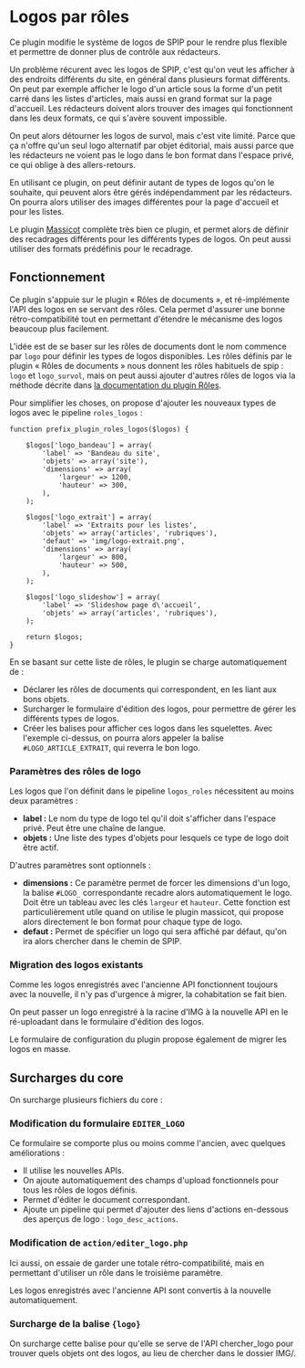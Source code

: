 
Logos par rôles
===============

Ce plugin modifie le système de logos de SPIP pour le rendre plus flexible et permettre de donner plus de contrôle aux rédacteurs.

Un problème récurent avec les logos de SPIP, c'est qu'on veut les afficher à des endroits différents du site, en général dans plusieurs format différents.
On peut par exemple afficher le logo d'un article sous la forme d'un petit carré dans les listes d'articles, mais aussi en grand format sur la page d'accueil.
Les rédacteurs doivent alors trouver des images qui fonctionnent dans les deux formats, ce qui s'avère souvent impossible.

On peut alors détourner les logos de survol, mais c'est vite limité.
Parce que ça n'offre qu'un seul logo alternatif par objet éditorial, mais aussi parce que les rédacteurs ne voient pas le logo dans le bon format dans l'espace privé, ce qui oblige à des allers-retours.

En utilisant ce plugin, on peut définir autant de types de logos qu'on le souhaite, qui peuvent alors être gérés indépendamment par les rédacteurs.
On pourra alors utiliser des images différentes pour la page d'accueil et pour les listes.

Le plugin [Massicot](https://contrib.spip.net/Massicot) complète très bien ce plugin, et permet alors de définir des recadrages différents pour les différents types de logos.
On peut aussi utiliser des formats prédéfinis pour le recadrage.


Fonctionnement
--------------

Ce plugin s'appuie sur le plugin « Rôles de documents », et ré-implémente l'API des logos en se servant des rôles.
Cela permet d'assurer une bonne rétro-compatibilité tout en permettant d'étendre le mécanisme des logos beaucoup plus facilement.

L'idée est de se baser sur les rôles de documents dont le nom commence par `logo` pour définir les types de logos disponibles.
Les rôles définis par le plugin « Rôles de documents » nous donnent les rôles habituels de spip : `logo` et `logo_survol`, mais on peut aussi ajouter d'autres rôles de logos via la méthode décrite dans [la documentation du plugin Rôles](https://contrib.spip.net/Des-roles-sur-des-liens).

Pour simplifier les choses, on propose d'ajouter les nouveaux types de logos avec le pipeline `roles_logos` :


	function prefix_plugin_roles_logos($logos) {

		$logos['logo_bandeau'] = array(
			'label' => 'Bandeau du site',
			'objets' => array('site'),
			'dimensions' => array(
				'largeur' => 1200,
				'hauteur' => 300,
			),
		);

		$logos['logo_extrait'] = array(
			'label' => 'Extraits pour les listes',
			'objets' => array('articles', 'rubriques'),
			'defaut' => 'img/logo-extrait.png',
			'dimensions' => array(
				'largeur' => 800,
				'hauteur' => 500,
			),
		);

		$logos['logo_slideshow'] = array(
			'label' => 'Slideshow page d\'accueil',
			'objets' => array('articles', 'rubriques'),
		);

		return $logos;
	}


En se basant sur cette liste de rôles, le plugin se charge automatiquement de :

- Déclarer les rôles de documents qui correspondent, en les liant aux bons objets.
- Surcharger le formulaire d'édition des logos, pour permettre de gérer les différents types de logos.
- Créer les balises pour afficher ces logos dans les squelettes. Avec l'exemple ci-dessus, on pourra alors appeler la balise `#LOGO_ARTICLE_EXTRAIT`, qui reverra le bon logo.

### Paramètres des rôles de logo ###

Les logos que l'on définit dans le pipeline `logos_roles` nécessitent au moins deux paramètres :

- __label :__ Le nom du type de logo tel qu'il doit s'afficher dans l'espace privé. Peut être une chaîne de langue.
- __objets :__ Une liste des types d'objets pour lesquels ce type de logo doit être actif.

D'autres paramètres sont optionnels :
- __dimensions :__ Ce paramètre permet de forcer les dimensions d'un logo, la balise `#LOGO_` correspondante recadre alors automatiquement le logo. Doit être un tableau avec les clés `largeur` et `hauteur`. Cette fonction est particulièrement utile quand on utilise le plugin massicot, qui propose alors directement le bon format pour chaque type de logo.
- __defaut :__ Permet de spécifier un logo qui sera affiché par défaut, qu'on ira alors chercher dans le chemin de SPIP.

### Migration des logos existants ###

Comme les logos enregistrés avec l'ancienne API fonctionnent toujours avec la nouvelle, il n'y pas d'urgence à migrer, la cohabitation se fait bien.

On peut passer un logo enregistré à la racine d'IMG à la nouvelle API en le ré-uploadant dans le formulaire d'édition des logos.

Le formulaire de configuration du plugin propose également de migrer les logos en masse.


Surcharges du core
------------------

On surcharge plusieurs fichiers du core :

### Modification du formulaire `EDITER_LOGO` ###

Ce formulaire se comporte plus ou moins comme l'ancien, avec quelques améliorations :

- Il utilise les nouvelles APIs.
- On ajoute automatiquement des champs d'upload fonctionnels pour tous les rôles de logos définis.
- Permet d'éditer le document correspondant.
- Ajoute un pipeline qui permet d'ajouter des liens d'actions en-dessous des aperçus de logo : `logo_desc_actions`.

### Modification de `action/editer_logo.php` ###

Ici aussi, on essaie de garder une totale rétro-compatibilité, mais en permettant d'utiliser un rôle dans le troisième paramètre.

Les logos enregistrés avec l'ancienne API sont convertis à la nouvelle automatiquement.

### Surcharge de la balise `{logo}`

On surcharge cette balise pour qu'elle se serve de l'API chercher_logo pour trouver quels objets ont des logos, au lieu de chercher dans le dossier IMG/.
